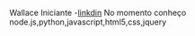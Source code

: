 Wallace Iniciante
-[linkdin]('https://www.linkedin.com/in/wallace-araujo-769090288/')
No momento conheço node.js,python,javascript,html5,css,jquery